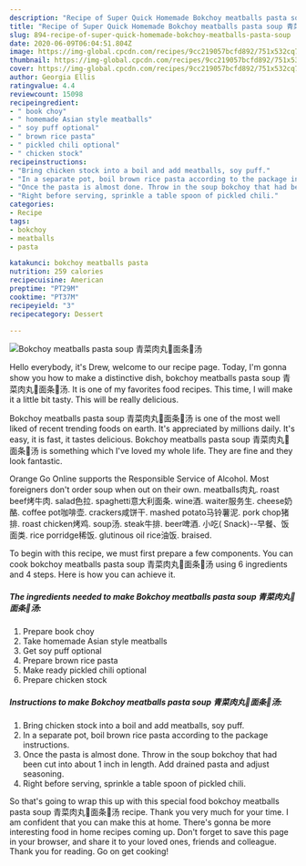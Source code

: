 ```yaml
---
description: "Recipe of Super Quick Homemade Bokchoy meatballs pasta soup 青菜肉丸🍡面条🍜汤"
title: "Recipe of Super Quick Homemade Bokchoy meatballs pasta soup 青菜肉丸🍡面条🍜汤"
slug: 894-recipe-of-super-quick-homemade-bokchoy-meatballs-pasta-soup
date: 2020-06-09T06:04:51.804Z
image: https://img-global.cpcdn.com/recipes/9cc219057bcfd892/751x532cq70/bokchoy-meatballs-pasta-soup-青菜肉丸🍡面条🍜汤-recipe-main-photo.jpg
thumbnail: https://img-global.cpcdn.com/recipes/9cc219057bcfd892/751x532cq70/bokchoy-meatballs-pasta-soup-青菜肉丸🍡面条🍜汤-recipe-main-photo.jpg
cover: https://img-global.cpcdn.com/recipes/9cc219057bcfd892/751x532cq70/bokchoy-meatballs-pasta-soup-青菜肉丸🍡面条🍜汤-recipe-main-photo.jpg
author: Georgia Ellis
ratingvalue: 4.4
reviewcount: 15098
recipeingredient:
- " book choy"
- " homemade Asian style meatballs"
- " soy puff optional"
- " brown rice pasta"
- " pickled chili optional"
- " chicken stock"
recipeinstructions:
- "Bring chicken stock into a boil and add meatballs, soy puff."
- "In a separate pot, boil brown rice pasta according to the package instructions."
- "Once the pasta is almost done. Throw in the soup bokchoy that had been cut into about 1 inch in length. Add drained pasta and adjust seasoning."
- "Right before serving, sprinkle a table spoon of pickled chili."
categories:
- Recipe
tags:
- bokchoy
- meatballs
- pasta

katakunci: bokchoy meatballs pasta 
nutrition: 259 calories
recipecuisine: American
preptime: "PT29M"
cooktime: "PT37M"
recipeyield: "3"
recipecategory: Dessert

---
```



![Bokchoy meatballs pasta soup 青菜肉丸🍡面条🍜汤](https://img-global.cpcdn.com/recipes/9cc219057bcfd892/751x532cq70/bokchoy-meatballs-pasta-soup-青菜肉丸🍡面条🍜汤-recipe-main-photo.jpg)

Hello everybody, it's Drew, welcome to our recipe page. Today, I'm gonna show you how to make a distinctive dish, bokchoy meatballs pasta soup 青菜肉丸🍡面条🍜汤. It is one of my favorites food recipes. This time, I will make it a little bit tasty. This will be really delicious.

Bokchoy meatballs pasta soup 青菜肉丸🍡面条🍜汤 is one of the most well liked of recent trending foods on earth. It's appreciated by millions daily. It's easy, it is fast, it tastes delicious. Bokchoy meatballs pasta soup 青菜肉丸🍡面条🍜汤 is something which I've loved my whole life. They are fine and they look fantastic.

Orange Go Online supports the Responsible Service of Alcohol. Most foreigners don&#39;t order soup when out on their own. meatballs肉丸. roast beef烤牛肉. salad色拉. spaghetti意大利面条. wine酒. waiter服务生. cheese奶酪. coffee pot咖啡壶. crackers咸饼干. mashed potato马铃薯泥. pork chop猪排. roast chicken烤鸡. soup汤. steak牛排. beer啤酒. 小吃( Snack)--早餐、饭面类. rice porridge稀饭. glutinous oil rice油饭. braised.


To begin with this recipe, we must first prepare a few components. You can cook bokchoy meatballs pasta soup 青菜肉丸🍡面条🍜汤 using 6 ingredients and 4 steps. Here is how you can achieve it.

<!--inarticleads1-->

##### The ingredients needed to make Bokchoy meatballs pasta soup 青菜肉丸🍡面条🍜汤:

1. Prepare  book choy
1. Take  homemade Asian style meatballs
1. Get  soy puff optional
1. Prepare  brown rice pasta
1. Make ready  pickled chili optional
1. Prepare  chicken stock




<!--inarticleads2-->

##### Instructions to make Bokchoy meatballs pasta soup 青菜肉丸🍡面条🍜汤:

1. Bring chicken stock into a boil and add meatballs, soy puff.
1. In a separate pot, boil brown rice pasta according to the package instructions.
1. Once the pasta is almost done. Throw in the soup bokchoy that had been cut into about 1 inch in length. Add drained pasta and adjust seasoning.
1. Right before serving, sprinkle a table spoon of pickled chili.




So that's going to wrap this up with this special food bokchoy meatballs pasta soup 青菜肉丸🍡面条🍜汤 recipe. Thank you very much for your time. I am confident that you can make this at home. There's gonna be more interesting food in home recipes coming up. Don't forget to save this page in your browser, and share it to your loved ones, friends and colleague. Thank you for reading. Go on get cooking!
